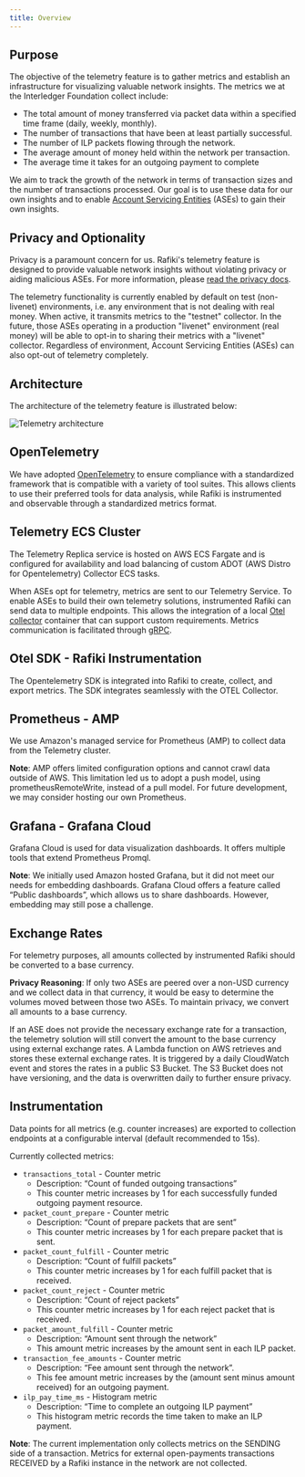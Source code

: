 ```yaml
---
title: Overview
---
```


## Purpose

The objective of the telemetry feature is to gather metrics and establish an infrastructure for visualizing valuable network insights. The metrics we at the Interledger Foundation collect include:

- The total amount of money transferred via packet data within a specified time frame (daily, weekly, monthly).
- The number of transactions that have been at least partially successful.
- The number of ILP packets flowing through the network.
- The average amount of money held within the network per transaction.
- The average time it takes for an outgoing payment to complete

We aim to track the growth of the network in terms of transaction sizes and the number of transactions processed. Our goal is to use these data for our own insights and to enable [Account Servicing Entities](/reference/glossary#account-servicing-entity) (ASEs) to gain their own insights.

## Privacy and Optionality

Privacy is a paramount concern for us. Rafiki's telemetry feature is designed to provide valuable network insights without violating privacy or aiding malicious ASEs. For more information, please [read the privacy docs](/telemetry/privacy).

The telemetry functionality is currently enabled by default on test (non-livenet) environments, i.e. any environment that is not dealing with real money. When active, it transmits metrics to the "testnet" collector. In the future, those ASEs operating in a production "livenet" environment (real money) will be able to opt-in to sharing their metrics with a "livenet" collector. Regardless of environment, Account Servicing Entities (ASEs) can also opt-out of telemetry completely.

## Architecture

The architecture of the telemetry feature is illustrated below:

![Telemetry architecture](/img/telemetry-architecture.png)

## OpenTelemetry

We have adopted [OpenTelemetry](https://opentelemetry.io/) to ensure compliance with a standardized framework that is compatible with a variety of tool suites. This allows clients to use their preferred tools for data analysis, while Rafiki is instrumented and observable through a standardized metrics format.

## Telemetry ECS Cluster

The Telemetry Replica service is hosted on AWS ECS Fargate and is configured for availability and load balancing of custom ADOT (AWS Distro for Opentelemetry) Collector ECS tasks.

When ASEs opt for telemetry, metrics are sent to our Telemetry Service. To enable ASEs to build their own telemetry solutions, instrumented Rafiki can send data to multiple endpoints. This allows the integration of a local [Otel collector](https://opentelemetry.io/docs/collector/) container that can support custom requirements. Metrics communication is facilitated through [gRPC](https://grpc.io/).

## Otel SDK - Rafiki Instrumentation

The Opentelemetry SDK is integrated into Rafiki to create, collect, and export metrics. The SDK integrates seamlessly with the OTEL Collector.

## Prometheus - AMP

We use Amazon's managed service for Prometheus (AMP) to collect data from the Telemetry cluster.

**Note**: AMP offers limited configuration options and cannot crawl data outside of AWS. This limitation led us to adopt a push model, using prometheusRemoteWrite, instead of a pull model. For future development, we may consider hosting our own Prometheus.

## Grafana - Grafana Cloud

Grafana Cloud is used for data visualization dashboards. It offers multiple tools that extend Prometheus Promql.

**Note**: We initially used Amazon hosted Grafana, but it did not meet our needs for embedding dashboards. Grafana Cloud offers a feature called “Public dashboards”, which allows us to share dashboards. However, embedding may still pose a challenge.

## Exchange Rates

For telemetry purposes, all amounts collected by instrumented Rafiki should be converted to a base currency.

**Privacy Reasoning**: If only two ASEs are peered over a non-USD currency and we collect data in that currency, it would be easy to determine the volumes moved between those two ASEs. To maintain privacy, we convert all amounts to a base currency.

If an ASE does not provide the necessary exchange rate for a transaction, the telemetry solution will still convert the amount to the base currency using external exchange rates. A Lambda function on AWS retrieves and stores these external exchange rates. It is triggered by a daily CloudWatch event and stores the rates in a public S3 Bucket. The S3 Bucket does not have versioning, and the data is overwritten daily to further ensure privacy.

## Instrumentation

Data points for all metrics (e.g. counter increases) are exported to collection endpoints at a configurable interval (default recommended to 15s).

Currently collected metrics:

- `transactions_total` - Counter metric
  - Description: “Count of funded outgoing transactions”
  - This counter metric increases by 1 for each successfully funded outgoing payment resource.
- `packet_count_prepare` - Counter metric
  - Description: “Count of prepare packets that are sent”
  - This counter metric increases by 1 for each prepare packet that is sent.
- `packet_count_fulfill` - Counter metric
  - Description: “Count of fulfill packets”
  - This counter metric increases by 1 for each fulfill packet that is received.
- `packet_count_reject` - Counter metric
  - Description: “Count of reject packets”
  - This counter metric increases by 1 for each reject packet that is received.
- `packet_amount_fulfill` - Counter metric
  - Description: “Amount sent through the network”
  - This amount metric increases by the amount sent in each ILP packet.
- `transaction_fee_amounts` - Counter metric
  - Description: “Fee amount sent through the network”.
  - This fee amount metric increases by the (amount sent minus amount received) for an outgoing payment.
- `ilp_pay_time_ms` - Histogram metric
  - Description: “Time to complete an outgoing ILP payment”
  - This histogram metric records the time taken to make an ILP payment.

**Note**: The current implementation only collects metrics on the SENDING side of a transaction. Metrics for external open-payments transactions RECEIVED by a Rafiki instance in the network are not collected.
